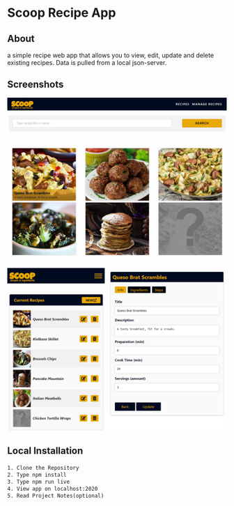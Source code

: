 # Scoop Recipe App

## About
a simple recipe web app that allows you to view, edit, update and delete existing recipes. Data is pulled from a local json-server.

## Screenshots

![ScreenShot](/screenshots/xshotMain.png)

![ScreenShot](/screenshots/xshotMobile.png)

## Local Installation

```
1. Clone the Repository
2. Type npm install
3. Type npm run live
4. View app on localhost:2020
5. Read Project Notes(optional)
```

